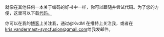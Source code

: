 就像在其他任何一本关于编码的好书中一样，你可以跟随并尝试代码。为了您的方便，这里可以下载[代码。](https://github.com/KvdM/gulp-book)

你可以在我的[博客](http://blog.krisvandermast.com/)上关注我，通过@KvdM 在推特上关注我，或者在[kris.vandermast+syncfusion@gmail.com](mailto:kris.vandermast+syncfusion@gmail.com)给我发邮件。